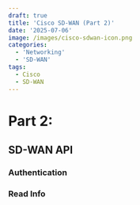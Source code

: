 ```yaml
---
draft: true
title: 'Cisco SD-WAN (Part 2)'
date: '2025-07-06'
image: /images/cisco-sdwan-icon.png
categories:
  - 'Networking'
  - 'SD-WAN'
tags:
  - Cisco
  - SD-WAN
---
```


# Part 2: 


<!--more-->

## SD-WAN API

### Authentication

### Read Info